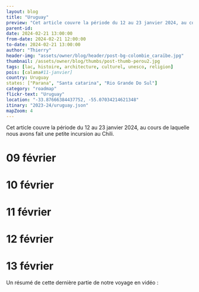 ```yaml
---
layout: blog
title: "Uruguay"
preview: "Cet article couvre la période du 12 au 23 janvier 2024, au cours de laquelle nous avons fait une petite incursion au Chili."
parent-id:
date: 2024-02-21 13:00:00
from-date: 2024-02-21 12:00:00
to-date: 2024-02-21 13:00:00
author: "Thierry"
header-img: "assets/owner/blog/header/post-bg-colombie_caraïbe.jpg"
thumbnail: /assets/owner/blog/thumbs/post-thumb-perou2.jpg
tags: [lac, histoire, architecture, culturel, unesco, religion]
pois: [calama#11-janvier]
country: Uruguay
states: ["Parana", "Santa catarina", "Rio Grande Do Sul"]
category: "roadmap"
flickr-text: "Uruguay"
location: "-33.87666384437752, -55.07034214621348"
itinary: "2023-24/uruguay.json"
mapZoom: 4
---
```


Cet article couvre la période du 12 au 23 janvier 2024, au cours de laquelle nous avons fait une petite incursion au Chili.


# 09 février



# 10 février



# 11 février




# 12 février




# 13 février




Un résumé de cette dernière partie de notre voyage en vidéo :

